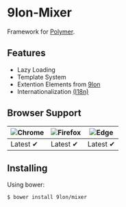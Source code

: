 # 9lon-Mixer
Framework for [Polymer](https://www.polymer-project.org).

## Features
- Lazy Loading
- Template System
- Extention Elements from [9lon](https://github.com/9lon)
- Internationalization [(I18n)](https://en.wikipedia.org/wiki/Internationalization_and_localization)

## Browser Support
![Chrome](https://raw.github.com/alrra/browser-logos/master/chrome/chrome_48x48.png) | ![Firefox](https://raw.github.com/alrra/browser-logos/master/firefox/firefox_48x48.png) | ![Edge](https://raw.github.com/alrra/browser-logos/master/edge/edge_48x48.png) |
--- | --- | --- |
Latest ✔ | Latest ✔ | Latest ✔ |

## Installing
Using bower:

```bash
$ bower install 9lon/mixer
```
